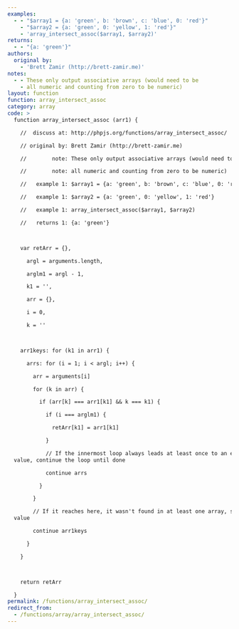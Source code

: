 ```yaml
---
examples:
  - - "$array1 = {a: 'green', b: 'brown', c: 'blue', 0: 'red'}"
    - "$array2 = {a: 'green', 0: 'yellow', 1: 'red'}"
    - 'array_intersect_assoc($array1, $array2)'
returns:
  - - "{a: 'green'}"
authors:
  original by:
    - 'Brett Zamir (http://brett-zamir.me)'
notes:
  - - These only output associative arrays (would need to be
    - all numeric and counting from zero to be numeric)
layout: function
function: array_intersect_assoc
category: array
code: >
  function array_intersect_assoc (arr1) {

    //  discuss at: http://phpjs.org/functions/array_intersect_assoc/

    // original by: Brett Zamir (http://brett-zamir.me)

    //        note: These only output associative arrays (would need to be

    //        note: all numeric and counting from zero to be numeric)

    //   example 1: $array1 = {a: 'green', b: 'brown', c: 'blue', 0: 'red'}

    //   example 1: $array2 = {a: 'green', 0: 'yellow', 1: 'red'}

    //   example 1: array_intersect_assoc($array1, $array2)

    //   returns 1: {a: 'green'}



    var retArr = {},

      argl = arguments.length,

      arglm1 = argl - 1,

      k1 = '',

      arr = {},

      i = 0,

      k = ''



    arr1keys: for (k1 in arr1) {

      arrs: for (i = 1; i < argl; i++) {

        arr = arguments[i]

        for (k in arr) {

          if (arr[k] === arr1[k1] && k === k1) {

            if (i === arglm1) {

              retArr[k1] = arr1[k1]

            }

            // If the innermost loop always leads at least once to an equal
  value, continue the loop until done

            continue arrs

          }

        }

        // If it reaches here, it wasn't found in at least one array, so try next
  value

        continue arr1keys

      }

    }



    return retArr

  }
permalink: /functions/array_intersect_assoc/
redirect_from:
  - /functions/array/array_intersect_assoc/
---
```


<!-- WARNING! This file is auto generated by `npm run web:inject`, do not edit by hand -->
